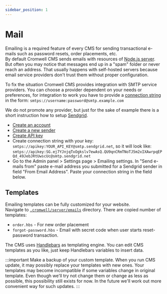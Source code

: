 ```yaml
---
sidebar_position: 1
---
```


# Mail

Emailing is a required feature of every CMS for sending transactional e-mails such as password resets, order placements, etc.  
By default Cromwell CMS sends emails with resources of [Node.js server](https://www.npmjs.com/package/sendmail). But often you may notice that messages end up in a "spam" folder or never reach an address. That usually happens with self-hosted servers because email service providers don't trust them without proper configuration.

To fix the situation Cromwell CMS provides integration with SMTP service providers. You can choose a provider dependent on your needs or preferences, for integration to work you have to provide a [connection string](https://nodemailer.com/smtp/) in the form: `smtps://username:password@smtp.example.com`  

We do not promote any provider, but just for the sake of example there is a short instruction how to setup [Sendgrid](https://sendgrid.com/).  
- [Create an account](https://signup.sendgrid.com/)
- [Create a new sender](https://app.sendgrid.com/settings/sender_auth/senders/new)
- [Create API key](https://app.sendgrid.com/guide/integrate/langs/smtp) 
- Create connection string with your key: `smtps://apikey:YOUR_API_KEY@smtp.sendgrid.net`, so it will look like: `smtps://apikey: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@smtp.sendgrid.net`
- Go to the Admin panel > Settings page > Emailing settings. In "Send e-mails from" paste e-mail address you submitted for a Sendgrid sender in field "From Email Address". Paste your connection string in the field below.


## Templates

Emailing templates can be fully customized for your website.  
Navigate to [`.cromwell/server/emails`](/docs/overview/installation#working-directories) directory. There are copied number of templates:
- `order.hbs` - For new order placement
- `forgot-password.hbs` - Email with secret code when user starts reset-password transaction.

The CMS uses [Handlebars](https://handlebarsjs.com/guide/) as templating engine. You can edit CMS templates as you like, just keep Handlebars variables to insert data.

:::important
Make a backup of your custom template. When you run CMS update, it may possibly replace your templates with new ones. Your templates may become incompatible if some variables change in original template. Even though we'll try not change them or change as less as possible, this possibility still exists for now. In the future we'll work out more convenient way for such updates.
:::